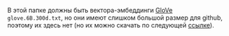 В этой папке должны быть вектора-эмбеддинги [GloVe](https://nlp.stanford.edu/projects/glove/) `glove.6B.300d.txt`, но они имеют слишком большой размер для github, поэтому их здесь нет (но их можно скачать по следующей [ссылке](https://nlp.stanford.edu/data/glove.6B.zip)).